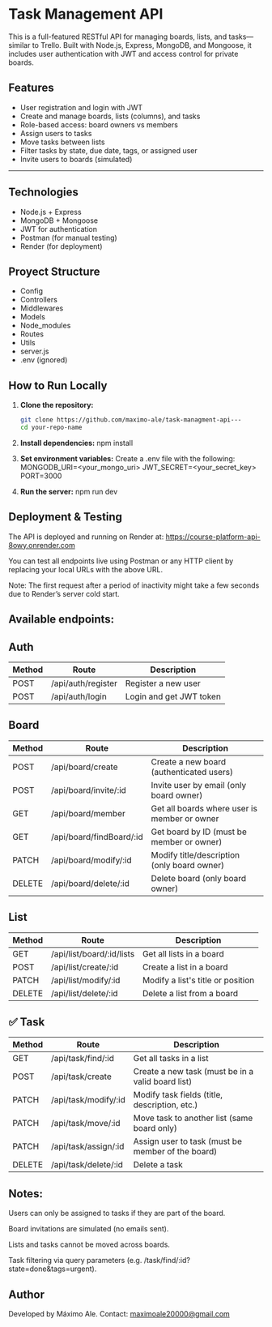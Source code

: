 # Task Management API

This is a full-featured RESTful API for managing boards, lists, and tasks—similar to Trello. Built with Node.js, Express, MongoDB, and Mongoose, it includes user authentication with JWT and access control for private boards.

## Features

- User registration and login with JWT
- Create and manage boards, lists (columns), and tasks
- Role-based access: board owners vs members
- Assign users to tasks
- Move tasks between lists
- Filter tasks by state, due date, tags, or assigned user
- Invite users to boards (simulated)

---

## Technologies

- Node.js + Express
- MongoDB + Mongoose
- JWT for authentication
- Postman (for manual testing)
- Render (for deployment)

## Proyect Structure

- Config
- Controllers
- Middlewares
- Models
- Node_modules
- Routes
- Utils
- server.js
- .env (ignored)

## How to Run Locally

1. **Clone the repository:**
    ```bash
    git clone https://github.com/maximo-ale/task-managment-api---
    cd your-repo-name

2. **Install dependencies:**
    npm install

3. **Set environment variables:**
Create a .env file with the following:
MONGODB_URI=<your_mongo_uri>
JWT_SECRET=<your_secret_key>
PORT=3000

4. **Run the server:**
    npm run dev

## Deployment & Testing
The API is deployed and running on Render at:
https://course-platform-api-8owy.onrender.com

You can test all endpoints live using Postman or any HTTP client by replacing your local URLs with the above URL.

Note: The first request after a period of inactivity might take a few seconds due to Render’s server cold start.

## Available endpoints:

## Auth

| Method | Route               | Description               |
|--------|---------------------|---------------------------|
| POST   | /api/auth/register  | Register a new user       |
| POST   | /api/auth/login     | Login and get JWT token   |

## Board

| Method | Route                              | Description                                           |
|--------|-------------------------------------|-------------------------------------------------------|
| POST   | /api/board/create                   | Create a new board (authenticated users)             |
| POST   | /api/board/invite/:id               | Invite user by email (only board owner)              |
| GET    | /api/board/member                   | Get all boards where user is member or owner         |
| GET    | /api/board/findBoard/:id            | Get board by ID (must be member or owner)            |
| PATCH  | /api/board/modify/:id               | Modify title/description (only board owner)          |
| DELETE | /api/board/delete/:id               | Delete board (only board owner)                      |

## List

| Method | Route                                      | Description                                 |
|--------|---------------------------------------------|---------------------------------------------|
| GET    | /api/list/board/:id/lists                  | Get all lists in a board                    |
| POST   | /api/list/create/:id                       | Create a list in a board                    |
| PATCH  | /api/list/modify/:id                       | Modify a list's title or position           |
| DELETE | /api/list/delete/:id                       | Delete a list from a board                  |

## ✅ Task

| Method | Route                                      | Description                                             |
|--------|---------------------------------------------|---------------------------------------------------------|
| GET    | /api/task/find/:id                         | Get all tasks in a list                                 |
| POST   | /api/task/create                           | Create a new task (must be in a valid board list)       |
| PATCH  | /api/task/modify/:id                       | Modify task fields (title, description, etc.)           |
| PATCH  | /api/task/move/:id                         | Move task to another list (same board only)             |
| PATCH  | /api/task/assign/:id                       | Assign user to task (must be member of the board)       |
| DELETE | /api/task/delete/:id                       | Delete a task                                           |

## Notes:
Users can only be assigned to tasks if they are part of the board.

Board invitations are simulated (no emails sent).

Lists and tasks cannot be moved across boards.

Task filtering via query parameters (e.g. /task/find/:id?state=done&tags=urgent).

## Author
Developed by Máximo Ale.
Contact: maximoale20000@gmail.com